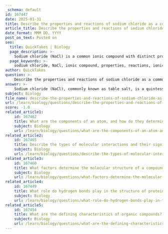 ```yaml
---
_schema: default
id: 167447
date: 2025-01-31
title: Describe the properties and reactions of sodium chloride as a common ionic compound.
article_title: Describe the properties and reactions of sodium chloride as a common ionic compound.
date_format: MMM DD, YYYY
post_on_text: Posted on
seo:
  title: QuickTakes | Biology
  page_description: >-
    Sodium chloride (NaCl) is a common ionic compound with distinct properties such as high melting and boiling points, solubility in water, and electrical conductivity when dissolved. It participates in various reactions and is essential in industrial applications and biological systems.
  page_keywords: >-
    sodium chloride, NaCl, ionic compound, properties, reactions, ionic structure, physical state, solubility, electrical conductivity, dissolution, chemical reactions, industrial applications, biological importance, electrolysis
author: QuickTakes
question: >-
    Describe the properties and reactions of sodium chloride as a common ionic compound.
answer: >-
    Sodium chloride (NaCl), commonly known as table salt, is a quintessential example of an ionic compound with distinct properties and reactions. Here’s a detailed overview of its characteristics and behaviors:\n\n### Properties of Sodium Chloride\n\n1. **Ionic Structure**: Sodium chloride is formed through the transfer of an electron from sodium (Na) to chlorine (Cl), resulting in the formation of Na⁺ and Cl⁻ ions. These oppositely charged ions are held together by strong electrostatic forces, known as ionic bonds, which create a stable crystalline lattice structure. In this arrangement, each sodium ion is surrounded by six chloride ions and vice versa, maximizing attractive forces and minimizing repulsion.\n\n2. **Physical State**: At room temperature, sodium chloride is a solid that forms colorless, cubic crystals. It has a high melting point (approximately 801 °C) and boiling point (approximately 1465 °C), which is characteristic of ionic compounds due to the strong ionic bonds that must be overcome to change states.\n\n3. **Solubility**: Sodium chloride is highly soluble in water. When dissolved, the ionic bonds break, and water molecules surround the individual Na⁺ and Cl⁻ ions, effectively isolating them. This process is crucial for many biological and chemical processes, as it allows for the transport of ions in solution.\n\n4. **Electrical Conductivity**: In solid form, sodium chloride does not conduct electricity. However, when dissolved in water or melted, it dissociates into its constituent ions, allowing the solution to conduct electricity. This property is essential in various applications, including electrolysis.\n\n### Reactions Involving Sodium Chloride\n\n1. **Dissolution in Water**: When sodium chloride is added to water, it dissolves, and the following reaction occurs:\n   $$\n   \text{NaCl (s)} \rightarrow \text{Na}^+ (aq) + \text{Cl}^- (aq)\n   $$\n   This reaction illustrates the dissociation of the ionic compound into its ions, which are then stabilized by interactions with water molecules.\n\n2. **Chemical Reactions**: Sodium chloride can participate in various chemical reactions. For example, it can react with acids and bases. A notable reaction is the neutralization of hydrochloric acid (HCl) with sodium hydroxide (NaOH), producing sodium chloride and water:\n   $$\n   \text{NaOH} + \text{HCl} \rightarrow \text{NaCl} + \text{H}_2\text{O}\n   $$\n\n3. **Industrial Applications**: Sodium chloride is a fundamental raw material in the chemical industry. It is used in the production of chlorine gas and sodium hydroxide through electrolysis, which are essential for manufacturing various products, including plastics, paper, and detergents. Additionally, it is widely used for de-icing roads during winter, enhancing safety and mobility.\n\n4. **Biological Importance**: Sodium chloride plays a critical role in biological systems. It is essential for maintaining osmotic balance and is involved in nerve impulse transmission and muscle contraction. The presence of Na⁺ and Cl⁻ ions in bodily fluids is vital for physiological functions.\n\n### Summary\n\nIn summary, sodium chloride (NaCl) is a prominent ionic compound characterized by its crystalline structure, high solubility in water, and ability to conduct electricity when dissolved. Its reactions, particularly in aqueous solutions, and its industrial and biological significance underscore its importance in both chemistry and everyday life.
subject: Biology
file_name: describe-the-properties-and-reactions-of-sodium-chloride-as-a-common-ionic-compound.md
url: /learn/biology/questions/describe-the-properties-and-reactions-of-sodium-chloride-as-a-common-ionic-compound
score: -1.0
related_article1:
    id: 167462
    title: What are the components of an atom, and how do they determine its chemical properties?
    subject: Biology
    url: /learn/biology/questions/what-are-the-components-of-an-atom-and-how-do-they-determine-its-chemical-properties
related_article2:
    id: 167465
    title: Describe the types of molecular interactions and their significance in protein folding.
    subject: Biology
    url: /learn/biology/questions/describe-the-types-of-molecular-interactions-and-their-significance-in-protein-folding
related_article3:
    id: 167460
    title: What factors determine the molecular structure of a compound?
    subject: Biology
    url: /learn/biology/questions/what-factors-determine-the-molecular-structure-of-a-compound
related_article4:
    id: 167449
    title: What role do hydrogen bonds play in the structure of proteins?
    subject: Biology
    url: /learn/biology/questions/what-role-do-hydrogen-bonds-play-in-the-structure-of-proteins
related_article5:
    id: 167454
    title: What are the defining characteristics of organic compounds?
    subject: Biology
    url: /learn/biology/questions/what-are-the-defining-characteristics-of-organic-compounds
---
```


&nbsp;